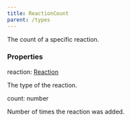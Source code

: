 ```yaml
---
title: ReactionCount
parent: /types
---
```


The count of a specific reaction.

### Properties

<div class="flex flex-col gap-3"><div><div class="flex gap-2"><div class="font-mono p" id="p_reaction" data-anchor><span class="font-bold">reaction</span><span class="opacity-50">:</span> <a href="/types/reaction"  >Reaction</a></div></div><div class="pl-3"><div class="no-margin">

The type of the reaction.

</div></div></div><div><div class="flex gap-2"><div class="font-mono p" id="p_count" data-anchor><span class="font-bold">count</span><span class="opacity-50">:</span> <span>number</span></div></div><div class="pl-3"><div class="no-margin">

Number of times the reaction was added.

</div></div></div></div>

